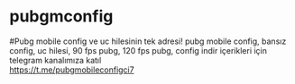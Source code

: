# pubgmconfig
#Pubg mobile config ve uc hilesinin tek adresi!
pubg mobile config, bansız config, uc hilesi, 90 fps pubg, 120 fps pubg, config indir içerikleri için telegram kanalımıza katıl
<br>
https://t.me/pubgmobileconfigci7

